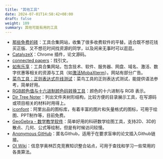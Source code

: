 ```yaml
---
title: "其他工具"
date: 2024-07-01T14:58:42+08:00
draft: false
weight: 109
summary: 其他可能有用的工具
---
```


- [那些免费的砖](https://www.thosefree.com/apps)：工具合集网站，收集了很多收费软件的平替。适合既不想花钱买正版、又不想花时间找资源的同学，以及闲来无事时可以逛逛。
- [CatalyzeX](https://chrome.google.com/webstore/detail/aiml-papers-with-code-eve/aikkeehnlfpamidigaffhfmgbkdeheil?hl=zh-CN)：Chrome 插件，论文源码。
- [connected papers](https://www.connectedpapers.com/)：找引文。
- [如有乐享](https://51.ruyo.net/)：工具合集网站，包含技术、软件、服务器、网盘、域名、激活、数字优惠等相关的资源与工具（如[激活MobaXterm](https://51.ruyo.net/test/MobaXterm-Pro-License.html)）。网站有部分广告。
- [菜鸟工具：正则表达式在线测试](https://c.runoob.com/front-end/854/)：菜鸟工具的正则表达式测试，能提供语法参考，简单好用。
- [RGB颜色值与十六进制颜色码转换工具](https://www.sioe.cn/yingyong/yanse-rgb-16/)：颜色的十六进制与 RGB 表示。
- [Dir Tree Noter](https://dir.yardtea.cc/)：列出文件夹树形结构，比较方便的目录展示工具，在写源码或项目相关的材料时用得上。
- [iconfont](https://www.iconfont.cn/)：阿里出品的图标库，有着丰富的图片和矢量格式的图标，可用于绘图、PPT制作等，目前免费。
- [GeoGebra - 数学教学软件](https://www.geogebra.org/)：简单好用的科研数学绘图工具，支持2D、3D的散点、几何、公式等绘制，但是有时候访问较慢。
- [Anonymous GitHub](https://anonymous.4open.science/)：匿名Github，适用于在要求盲审的论文插入Github链接。
- [OI Wiki](https://oi-wiki.org/)：信息学奥林匹克竞赛知识整合站点，可用于查找和学习一些常用的各类算法。
